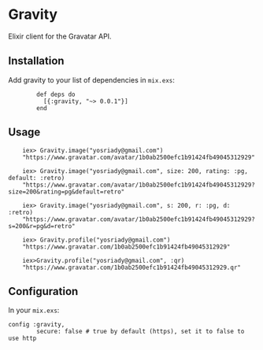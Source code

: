 # Gravity

Elixir client for the Gravatar API.

## Installation

Add gravity to your list of dependencies in `mix.exs`:

```
        def deps do
          [{:gravity, "~> 0.0.1"}]
        end
```

## Usage

```
    iex> Gravity.image("yosriady@gmail.com")
    "https://www.gravatar.com/avatar/1b0ab2500efc1b91424fb49045312929"

    iex> Gravity.image("yosriady@gmail.com", size: 200, rating: :pg, default: :retro)
    "https://www.gravatar.com/avatar/1b0ab2500efc1b91424fb49045312929?size=200&rating=pg&default=retro"

    iex> Gravity.image("yosriady@gmail.com", s: 200, r: :pg, d: :retro)
    "https://www.gravatar.com/avatar/1b0ab2500efc1b91424fb49045312929?s=200&r=pg&d=retro"

    iex> Gravity.profile("yosriady@gmail.com")
    "https://www.gravatar.com/1b0ab2500efc1b91424fb49045312929"

    iex>Gravity.profile("yosriady@gmail.com", :qr)
    "https://www.gravatar.com/1b0ab2500efc1b91424fb49045312929.qr"
```

## Configuration

In your `mix.exs`:

```
config :gravity,
        secure: false # true by default (https), set it to false to use http

```
